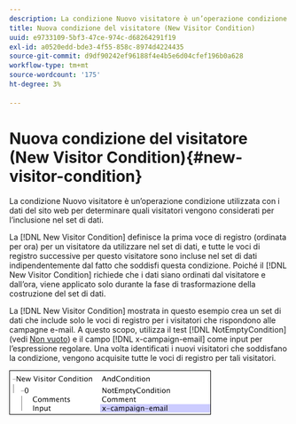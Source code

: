 ```yaml
---
description: La condizione Nuovo visitatore è un’operazione condizione utilizzata con i dati del sito web per determinare quali visitatori vengono considerati per l’inclusione nel set di dati.
title: Nuova condizione del visitatore (New Visitor Condition)
uuid: e9733109-5bf3-47ce-974c-d68264291f19
exl-id: a0520edd-bde3-4f55-858c-8974d4224435
source-git-commit: d9df90242ef96188f4e4b5e6d04cfef196b0a628
workflow-type: tm+mt
source-wordcount: '175'
ht-degree: 3%

---
```


# Nuova condizione del visitatore (New Visitor Condition){#new-visitor-condition}

La condizione Nuovo visitatore è un’operazione condizione utilizzata con i dati del sito web per determinare quali visitatori vengono considerati per l’inclusione nel set di dati.

La [!DNL New Visitor Condition] definisce la prima voce di registro (ordinata per ora) per un visitatore da utilizzare nel set di dati, e tutte le voci di registro successive per questo visitatore sono incluse nel set di dati indipendentemente dal fatto che soddisfi questa condizione. Poiché il [!DNL New Visitor Condition] richiede che i dati siano ordinati dal visitatore e dall’ora, viene applicato solo durante la fase di trasformazione della costruzione del set di dati.

La [!DNL New Visitor Condition] mostrata in questo esempio crea un set di dati che include solo le voci di registro per i visitatori che rispondono alle campagne e-mail. A questo scopo, utilizza il test [!DNL NotEmptyCondition] (vedi [Non vuoto](../../../../home/c-dataset-const-proc/c-conditions/c-test-ops/c-test-op-con.md#section-1decb9d887894073a1b6b3d985729ac8)) e il campo [!DNL x-campaign-email] come input per l’espressione regolare. Una volta identificati i nuovi visitatori che soddisfano la condizione, vengono acquisite tutte le voci di registro per tali visitatori.

![](assets/cfg_Transformation_NewVisitorCondition.png)
